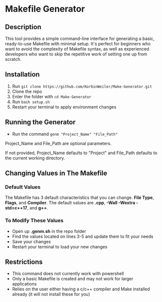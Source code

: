 # Makefile Generator
## Description
This tool provides a simple command-line interface for generating a basic, ready-to-use Makefile with minimal setup. It's perfect for beginners who want to avoid the complexity of Makefile syntax, as well as experienced developers who want to skip the repetitive work of setting one up from scratch.
## Installation
1. Run `git clone https://github.com/KorbinWeiler/Make-Generator.git`
2. Clone the repo
3. Enter the folder with `cd Make-Generator`
4. Run `bash setup.sh`
5. Restart your terminal to apply environment changes

## Running the Generator
- Run the command `genm "Project_Name" "File_Path"`

Project_Name and File_Path are optional parameters. 

If not provided, Project_Name defaults to "Project" and File_Path defaults to the current working directory.

## Changing Values in The Makefile

### Default Values
The Makefile has 3 default characteristics that you can change. **File Type**, **Flags**, and **Compiler**. The default values are **.cpp**, **-Wall -Wextra -std=c++17**, and **g++**.

### To Modify These Values
- Open up **.genm.sh** in the repo folder
- Find the values located on lines 3-5 and update them to fit your needs
- Save your changes
- Restart your terminal to load your new changes

## Restrictions
- This command does not currently work with powershell
- Only a basic Makefile is created and may not work for larger applications
- Relies on the user either having a c/c++ compiler and Make installed already (it will not install these for you)